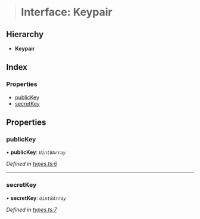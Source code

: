 > # Interface: Keypair

## Hierarchy

* **Keypair**

## Index

### Properties

* [publicKey](_types_.keypair.md#publickey)
* [secretKey](_types_.keypair.md#secretkey)

## Properties

###  publicKey

• **publicKey**: *`Uint8Array`*

*Defined in [types.ts:6](https://github.com/polkadot-js/common/blob/5d7ddcb/packages/util-crypto/src/types.ts#L6)*

___

###  secretKey

• **secretKey**: *`Uint8Array`*

*Defined in [types.ts:7](https://github.com/polkadot-js/common/blob/5d7ddcb/packages/util-crypto/src/types.ts#L7)*